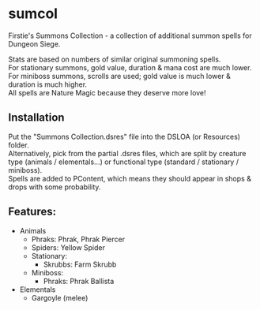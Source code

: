 # sumcol
Firstie's Summons Collection - a collection of additional summon spells for Dungeon Siege.

Stats are based on numbers of similar original summoning spells.\
For stationary summons, gold value, duration & mana cost are much lower.\
For miniboss summons, scrolls are used; gold value is much lower & duration is much higher.\
All spells are Nature Magic because they deserve more love!

## Installation
Put the "Summons Collection.dsres" file into the DSLOA (or Resources) folder.\
Alternatively, pick from the partial .dsres files, which are split by creature type (animals / elementals...) or functional type (standard / stationary / miniboss).\
Spells are added to PContent, which means they should appear in shops & drops with some probability.

## Features:
- Animals
  - Phraks: Phrak, Phrak Piercer
  - Spiders: Yellow Spider
  - Stationary:
    - Skrubbs: Farm Skrubb
  - Miniboss:
    - Phraks: Phrak Ballista
- Elementals
  - Gargoyle (melee)
